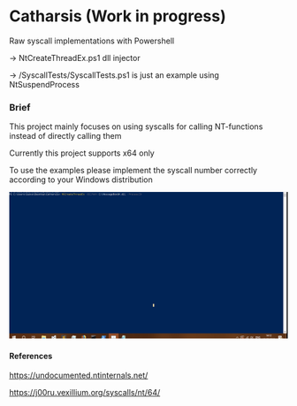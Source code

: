 # Catharsis (Work in progress)
Raw syscall implementations with Powershell

-> NtCreateThreadEx.ps1 dll injector 

-> /SyscallTests/SyscallTests.ps1 is just an example using NtSuspendProcess 




### Brief 
This project mainly focuses on using syscalls for calling NT-functions instead of directly calling them 

Currently this project supports x64 only 

To use the examples please implement the syscall number correctly according to your Windows distribution



![Dll Injector Demo](SyscallTest/dllinj.gif)


#### References


https://undocumented.ntinternals.net/

https://j00ru.vexillium.org/syscalls/nt/64/




